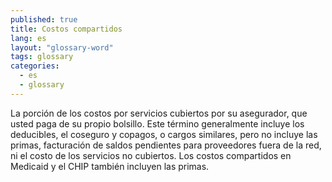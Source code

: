 ```yaml
---
published: true
title: Costos compartidos
lang: es
layout: "glossary-word"
tags: glossary
categories:
  - es
  - glossary
---
```


La porción de los costos por servicios cubiertos por su asegurador, que usted paga de su propio bolsillo. Este término generalmente incluye los deducibles, el coseguro y copagos, o cargos similares, pero no incluye las primas, facturación de saldos pendientes para proveedores fuera de la red, ni el costo de los servicios no cubiertos. Los costos compartidos en Medicaid y el CHIP también incluyen las primas.
